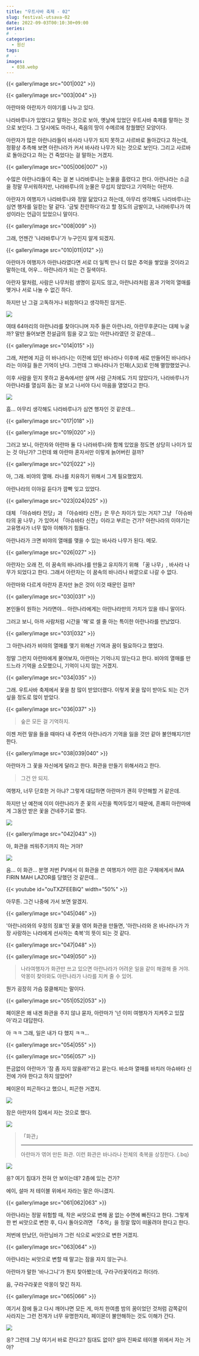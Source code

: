 ```yaml
---
title: "우트사바 축제 - 02"
slug: festival-utsava-02
date: 2022-09-03T00:10:30+09:00
series:
#  - 
categories:
  - 원신
tags:
#  - 
images:
  - 038.webp
---
```


{{< gallery/image src="001|002" >}}

{{< gallery/image src="003|004" >}}

아란마와 아란자가 이야기를 나누고 있다.

나라바루나가 있었다고 말하는 것으로 보아, 옛날에 있었던 우트사바 축제를 말하는 것으로 보인다. 그 당시에도 마라나, 죽음의 땅이 수메르에 창궐했던 모양이다.

아란자가 많은 아란나라들이 바사라 나무가 되지 못하고 사르바로 돌아갔다고 하는데, 정황상 추측해 보면 아란나라가 커서 바사라 나무가 되는 것으로 보인다. 그리고 사르바로 돌아갔다고 하는 건 죽었다는 걸 말하는 거겠지.

{{< gallery/image src="005|006|007" >}}

수많은 아란나라들이 죽는 걸 본 나라바루나는 눈물을 흘렸다고 한다. 아란나라는 소금을 정말 무서워하지만, 나라바루나의 눈물은 무섭지 않았다고 기억하는 아란자.

아란자가 여행자가 나라바루나와 정말 닮았다고 하는데, 아무리 생각해도 나라바루나는 심연 행자를 일컫는 말 같다. '금빛 찬란하다'라고 할 정도의 금발이고, 나라바루나가 여성이라는 언급이 있었으니 말이다.

{{< gallery/image src="008|009" >}}

그래, 언젠간 '나라바루나'가 누구인지 알게 되겠지.

{{< gallery/image src="010|011|012" >}}

아란마가 여행자가 아란나라였다면 서로 더 일찍 만나 더 많은 추억을 쌓았을 것이라고 말하는데, 어우... 아란나라가 되는 건 질색이다.

아란자 말처럼, 사람은 나무처럼 생명이 길지도 않고, 아란나라처럼 꿈과 기억의 열매를 맺거나 서로 나눌 수 없긴 하다.

하지만 난 그걸 고독하거나 비참하다고 생각하진 않거든.

![](013.webp)

여태 64마리의 아란나라를 찾아다니며 자주 들은 아란나라, 아란무후쿤다는 대체 누굴까? 말만 들어보면 전설급의 힘을 갖고 있는 아란나라였던 것 같은데...

{{< gallery/image src="014|015" >}}

그래, 저번에 지금 이 바나라나는 이전에 있던 바나라나 이후에 새로 만들어진 바나라나라는 이야길 들은 기억이 난다. 그런데 그 바나라나가 인재(人災)로 인해 멸망했었구나.

이후 사람을 믿지 못하고 꿈속에서만 살며 사람 근처에도 가지 않았다가, 나라바루나가 아란나라를 열심히 돕는 걸 보고 나서야 다시 마음을 열었다고 한다.

![](016.webp)

흠... 아무리 생각해도 나라바루나가 심연 행자인 것 같은데...

{{< gallery/image src="017|018" >}}

{{< gallery/image src="019|020" >}}

그러고 보니, 아란자와 아란마 둘 다 나라바루나와 함께 있었을 정도면 상당히 나이가 있는 것 아닌가? 그런데 왜 아란마 혼자서만 이렇게 늙어버린 걸까?

{{< gallery/image src="021|022" >}}

아, 그래. 비야의 열매. 라나를 치유하기 위해서 그게 필요했었지.

아란나라의 이야길 듣다가 깜빡 잊고 있었다.

{{< gallery/image src="023|024|025" >}}

대체 「아슈바타 전당」과 「아슈바타 신전」은 무슨 차이가 있는 거지? 그냥 「아슈바타의 꿈 나무」가 있어서 「아슈바타 신전」이라고 부르는 건가? 아란나라의 이야기는 고유명사가 너무 많아 이해하기 힘들다.

아란나라가 크면 비야의 열매를 맺을 수 있는 바사라 나무가 된다. 메모.

{{< gallery/image src="026|027" >}}

아란자는 오래 전, 이 꿈속의 바나라나를 만들고 유지하기 위해 「꿈 나무」, 바사라 나무가 되었다고 한다. 그래서 아란자는 이 꿈속의 바나라나 바깥으로 나갈 수 없다.

아란마와 다르게 아란자 혼자만 늙은 것이 이것 때문인 걸까?

{{< gallery/image src="030|031" >}}

본인들이 원하는 거라면야... 아란나라에게는 아란나라만의 가치가 있을 테니 말이다.

그러고 보니, 아까 사람처럼 시간을 '해'로 셀 줄 아는 특이한 아란나라를 만났었다. 

{{< gallery/image src="031|032" >}}

그 아란나라가 비야의 열매를 맺기 위해선 기억과 꿈이 필요하다고 했었다.

정말 그런지 아란마에게 물어보자, 아란마는 기억나지 않는다고 한다. 비야의 열매를 만드느라 기억을 소모했으니, 기억이 나지 않는 거겠지.

{{< gallery/image src="034|035" >}}

그래. 우트사바 축제에서 꽃을 참 많이 받았더랬다. 이렇게 꽃을 많이 받아도 되는 건가 싶을 정도로 많이 받았다.

{{< gallery/image src="036|037" >}}

> 숲은 모든 걸 기억하지.

이젠 저런 말을 들을 때마다 내 주변의 아란나라가 기억을 잃을 것만 같아 불안해지기만 한다.

{{< gallery/image src="038|039|040" >}}

아란마가 그 꽃을 자신에게 달라고 한다. 화관을 만들기 위해서라고 한다.

> 그건 안 되지.

여행자, 너무 단호한 거 아냐? 그렇게 대답하면 아란마가 괜히 무안해할 거 같은데.

하지만 난 예전에 이미 아란나라가 준 꽃의 사진을 찍어두었기 때문에, 흔쾌히 아란마에게 그동안 받은 꽃을 건네주기로 했다.

![](041.webp)

{{< gallery/image src="042|043" >}}

아, 화관을 씌워주기까지 하는 거야?

![](044.webp)

음... 이 화관... 분명 저번 PV에서 이 화관을 쓴 여행자가 어떤 검은 구체에게서 IMA FIRIN MAH LAZOR를 당했던 것 같은데...

{{< youtube id="ouTXZFEEBiQ" width="50%" >}}

아무튼. 그건 나중에 가서 보면 알겠지.

{{< gallery/image src="045|046" >}}

'아란나라와의 우정의 징표'인 꽃을 엮어 화관을 만들면, '아란나라와 온 바나라나가 가장 사랑하는 나라에게 선사하는 축복'의 뜻이 되는 것 같다.

{{< gallery/image src="047|048" >}}

{{< gallery/image src="049|050" >}}

> 나라여행자가 화관만 쓰고 있으면 아란나라가 어려운 일을 같이 해결해 줄 거야.
> 악몽이 찾아와도 아란나라가 나라를 지켜 줄 수 있어.

뭔가 굉장히 가슴 뭉클해지는 말이다.

{{< gallery/image src="051|052|053" >}}

페이몬은 왜 내겐 화관을 주지 않냐 묻자, 아란마가 '넌 이미 여행자가 지켜주고 있잖아'라고 대답한다.

아 ㅋㅋ 그래, 일은 내가 다 했지 ㅋㅋ...

{{< gallery/image src="054|055" >}}

{{< gallery/image src="056|057" >}}

뜬금없이 아란마가 '잠 좀 자지 않을래?'라고 묻는다. 바소마 열매를 바치러 아슈바타 신전에 가야 한다고 하지 않았어?

페이몬이 피곤하다고 했으니, 피곤한 거겠지.

![](058.webp)

잠은 아란자의 집에서 자는 것으로 했다.

![](059.webp#center)

> 「화관」
> ***
> 아란마가 엮어 만든 화관.
> 이런 화관은 바나라나 전체의 축복을 상징한다.
{.bq}

![](060.webp)

응? 여기 침대가 전혀 안 보이는데? 2층에 있는 건가?

에이, 설마 저 테이블 위에서 자라는 말은 아니겠지.

{{< gallery/image src="061|062|063" >}}

아란나라는 정말 위험할 때, 작은 씨앗으로 변해 꿈 없는 수면에 빠진다고 한다. 그렇게 한 번 씨앗으로 변한 후, 다시 돌아오려면 「추억」을 정말 많이 떠올려야 한다고 한다.

저번에 만났던, 아란님바가 그런 식으로 씨앗으로 변한 거겠지.

{{< gallery/image src="063|064" >}}

아란나라는 씨앗으로 변할 때 말고는 잠을 자지 않는구나.

아란마가 말한 '바나그니'가 뭔지 찾아봤는데, 구라구라꽃이라고 하더라.

음, 구라구라꽃은 악몽이 맞긴 하지.

{{< gallery/image src="065|066" >}}

여기서 잠에 들고 다시 깨어나면 모든 게, 마치 한여름 밤의 꿈이었던 것처럼 감쪽같이 사라지는 그런 전개가 너무 유명한지라, 페이몬이 불안해하는 것도 이해가 간다.

![](068.webp)

응? 그런데 그냥 여기서 바로 잔다고? 침대도 없이? 설마 진짜로 테이블 위에서 자는 거야?
